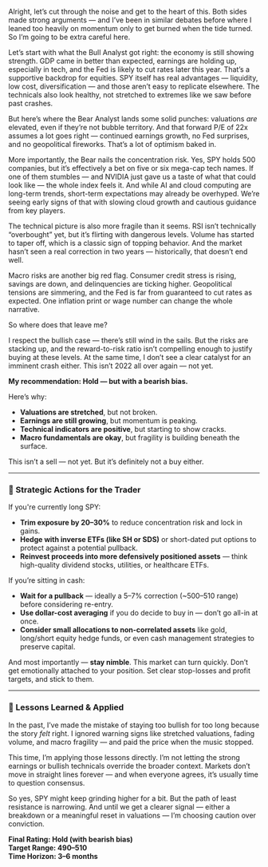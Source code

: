 Alright, let’s cut through the noise and get to the heart of this. Both sides made strong arguments — and I’ve been in similar debates before where I leaned too heavily on momentum only to get burned when the tide turned. So I’m going to be extra careful here.

Let’s start with what the Bull Analyst got right: the economy is still showing strength. GDP came in better than expected, earnings are holding up, especially in tech, and the Fed is likely to cut rates later this year. That’s a supportive backdrop for equities. SPY itself has real advantages — liquidity, low cost, diversification — and those aren’t easy to replicate elsewhere. The technicals also look healthy, not stretched to extremes like we saw before past crashes.

But here’s where the Bear Analyst lands some solid punches: valuations *are* elevated, even if they’re not bubble territory. And that forward P/E of 22x assumes a lot goes right — continued earnings growth, no Fed surprises, and no geopolitical fireworks. That’s a lot of optimism baked in.

More importantly, the Bear nails the concentration risk. Yes, SPY holds 500 companies, but it’s effectively a bet on five or six mega-cap tech names. If one of them stumbles — and NVIDIA just gave us a taste of what that could look like — the whole index feels it. And while AI and cloud computing are long-term trends, short-term expectations may already be overhyped. We’re seeing early signs of that with slowing cloud growth and cautious guidance from key players.

The technical picture is also more fragile than it seems. RSI isn’t technically “overbought” yet, but it’s flirting with dangerous levels. Volume has started to taper off, which is a classic sign of topping behavior. And the market hasn’t seen a real correction in two years — historically, that doesn’t end well.

Macro risks are another big red flag. Consumer credit stress is rising, savings are down, and delinquencies are ticking higher. Geopolitical tensions are simmering, and the Fed is far from guaranteed to cut rates as expected. One inflation print or wage number can change the whole narrative.

So where does that leave me?

I respect the bullish case — there’s still wind in the sails. But the risks are stacking up, and the reward-to-risk ratio isn’t compelling enough to justify buying at these levels. At the same time, I don’t see a clear catalyst for an imminent crash either. This isn’t 2022 all over again — not yet.

**My recommendation: Hold — but with a bearish bias.**

Here’s why:

- **Valuations are stretched**, but not broken.
- **Earnings are still growing**, but momentum is peaking.
- **Technical indicators are positive**, but starting to show cracks.
- **Macro fundamentals are okay**, but fragility is building beneath the surface.

This isn’t a sell — not yet. But it’s definitely not a buy either.

---

### 📌 Strategic Actions for the Trader

If you're currently long SPY:
- **Trim exposure by 20–30%** to reduce concentration risk and lock in gains.
- **Hedge with inverse ETFs (like SH or SDS)** or short-dated put options to protect against a potential pullback.
- **Reinvest proceeds into more defensively positioned assets** — think high-quality dividend stocks, utilities, or healthcare ETFs.

If you’re sitting in cash:
- **Wait for a pullback** — ideally a 5–7% correction (~$500–$510 range) before considering re-entry.
- **Use dollar-cost averaging** if you do decide to buy in — don’t go all-in at once.
- **Consider small allocations to non-correlated assets** like gold, long/short equity hedge funds, or even cash management strategies to preserve capital.

And most importantly — **stay nimble**. This market can turn quickly. Don’t get emotionally attached to your position. Set clear stop-losses and profit targets, and stick to them.

---

### 🔁 Lessons Learned & Applied

In the past, I’ve made the mistake of staying too bullish for too long because the story *felt* right. I ignored warning signs like stretched valuations, fading volume, and macro fragility — and paid the price when the music stopped.

This time, I’m applying those lessons directly. I’m not letting the strong earnings or bullish technicals override the broader context. Markets don’t move in straight lines forever — and when everyone agrees, it’s usually time to question consensus.

So yes, SPY might keep grinding higher for a bit. But the path of least resistance is narrowing. And until we get a clearer signal — either a breakdown or a meaningful reset in valuations — I’m choosing caution over conviction.

**Final Rating: Hold (with bearish bias)**  
**Target Range: $490–$510**  
**Time Horizon: 3–6 months**
